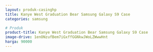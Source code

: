 ```yaml
---
layout: produk-casinghp
title: Kanye West Graduation Bear Samsung Galaxy S9 Case
categories: samsung

# Produk
product-title: Kanye West Graduation Bear Samsung Galaxy S9 Case
image-drive: 1enONzufBem7iGxffGGNkwJWoLZWwwHnt
harga: 90000
---
```

